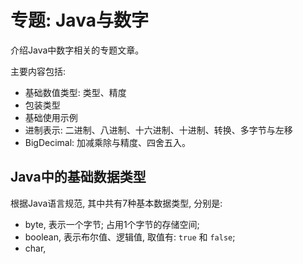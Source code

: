 # 专题: Java与数字

介绍Java中数字相关的专题文章。

主要内容包括:

- 基础数值类型: 类型、精度
- 包装类型
- 基础使用示例
- 进制表示: 二进制、八进制、十六进制、十进制、转换、多字节与左移
- BigDecimal: 加减乘除与精度、四舍五入。

## Java中的基础数据类型

根据Java语言规范, 其中共有7种基本数据类型, 分别是:

- byte, 表示一个字节; 占用1个字节的存储空间;
- boolean, 表示布尔值、逻辑值, 取值有: `true` 和 `false`;
- char,
